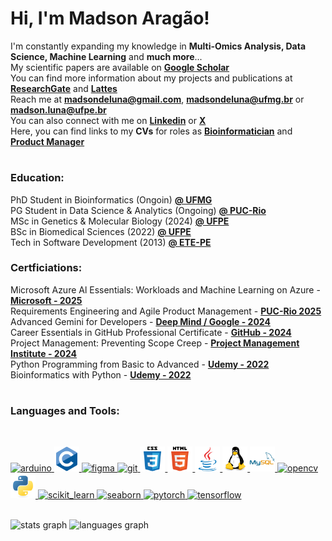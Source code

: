 <h1 align="left">Hi, I'm Madson Aragão!</h1> 

I'm constantly expanding my knowledge in **Multi-Omics Analysis, Data Science, Machine Learning** and **much more**... <br>
My scientific papers are available on **<a href="https://scholar.google.com.br/citations?user=GmHvOYsAAAAJ&hl=en">Google Scholar</a>**  <br>
You can find more information about my projects and publications at **<a href="https://www.researchgate.net/profile/Madson-Luna-Aragao-2">ResearchGate</a>** and **<a href="http://lattes.cnpq.br/0893799887546498">Lattes</a>**  <br>
Reach me at **madsondeluna@gmail.com**, **madsondeluna@ufmg.br** or **madson.luna@ufpe.br**  <br>
You can also connect with me on **<a href="https://www.linkedin.com/in/madsonaragao/">Linkedin</a>** or **<a href="https://x.com/mdsnllndlnrg/">X</a>**  <br>
Here, you can find links to my **CVs** for roles as **<a href="https://github.com/madsondeluna/madsondeluna/blob/main/EN_CV_Madson_Aragao_BIOINFO.pdf">Bioinformatician</a>** and **<a href="https://github.com/madsondeluna/madsondeluna/blob/main/EN_CV_Madson_Aragao_PD2.pdf">Product Manager</a>**  <br>

<h1 align="left"></h1>

<h3 align="left">Education:</h3>
PhD Student in Bioinformatics (Ongoin) <a href="http://www.pgbioinfo.icb.ufmg.br/"><strong>@ UFMG</strong></a><br>
PG Student in Data Science & Analytics (Ongoing) <a href="https://especializacao.ccec.puc-rio.br/"><strong>@ PUC-Rio</strong></a><br>
MSc in Genetics & Molecular Biology (2024) <a href="https://www.ufpe.br/ppggbm"><strong>@ UFPE</strong></a><br>
BSc in Biomedical Sciences (2022) <a href="https://www.ufpe.br/biomedicina-bacharelado-cb"><strong>@ UFPE</strong></a><br>
Tech in Software Development (2013) <a href="https://www.linkedin.com/company/ete-pe-escola-t%C3%A9cnica-estadual/?originalSubdomain=br"><strong>@ ETE-PE</strong></a>

<h3 align="left">Certficiations:</h3>
Microsoft Azure Al Essentials: Workloads and Machine Learning on Azure - <a href="https://www.linkedin.com/learning/certificates/59e64cb65fc85f7da9046e276e17e959bc3e7f38c31d785d79edecd2586d3f0d?lipi=urn%3Ali%3Apage%3Ad_flagship3_profile_view_base_certifications_details%3BjV7mego4Q3auKQxnnD5TKA%3D%3D"><strong>Microsoft - 2025</strong></a><br> 
Requirements Engineering and Agile Product Management - <a href="https://pucrio.grupoa.education/academic-services/documents/validate/ed46e6c8"><strong>PUC-Rio 2025</strong></a><br>
Advanced Gemini for Developers - <a href="https://www.linkedin.com/learning/certificates/a259a7058366463ad138f0b25cf6827a0fd9da88cdf261ef2db475730b7c6109?lipi=urn%3Ali%3Apage%3Ad_flagship3_profile_view_base_certifications_details%3BjV7mego4Q3auKQxnnD5TKA%3D%3D"><strong>Deep Mind / Google - 2024</strong></a><br>
Career Essentials in GitHub Professional Certificate - <a href="https://www.linkedin.com/learning/certificates/4ae0dc753b7d03700014756e5fde701df9f2a5a9f4be14b6a5a6ba81a389e542?lipi=urn%3Ali%3Apage%3Ad_flagship3_profile_view_base_certifications_details%3BjV7mego4Q3auKQxnnD5TKA%3D%3D"><strong>GitHub - 2024</strong></a><br>
Project Management: Preventing Scope Creep - <a href="https://www.linkedin.com/learning/certificates/d6a8df258a0947294e9597e7b8f10b6d844779e96e6d70842795ae4e3332bb22?trk=share_certificate"><strong>Project Management Institute - 2024</strong></a><br>
Python Programming from Basic to Advanced - <a href="https://www.udemy.com/certificate/UC-4942cbb7-1414-4344-bf7e-a8fde1001d5a/"><strong>Udemy - 2022</strong></a><br>
Bioinformatics with Python - <a href="https://www.udemy.com/certificate/UC-33fd2573-d0f8-4be7-b075-8e86a079cd95/"><strong>Udemy - 2022</strong></a><br>

<h1 align="left"></h1>

<h3 align="left">Languages and Tools:</h3><br>
<p align="left"> <a href="https://www.arduino.cc/" target="_blank" rel="noreferrer"> <img src="https://cdn.worldvectorlogo.com/logos/arduino-1.svg" alt="arduino" width="40" height="40"/> </a> <a href="https://www.cprogramming.com/" target="_blank" rel="noreferrer"> <img src="https://raw.githubusercontent.com/devicons/devicon/master/icons/c/c-original.svg" alt="c" width="40" height="40"/> </a> <a href="https://www.figma.com/" target="_blank" rel="noreferrer"> <img src="https://www.vectorlogo.zone/logos/figma/figma-icon.svg" alt="figma" width="40" height="40"/> </a> <a href="https://git-scm.com/" target="_blank" rel="noreferrer"> <img src="https://www.vectorlogo.zone/logos/git-scm/git-scm-icon.svg" alt="git" width="40" height="40"/> </a> <a href="https://www.w3schools.com/css/" target="_blank" rel="noreferrer"> <img src="https://raw.githubusercontent.com/devicons/devicon/master/icons/css3/css3-original-wordmark.svg" alt="css3" width="40" height="40"/> </a> </a> <a href="https://www.w3.org/html/" target="_blank" rel="noreferrer"> <img src="https://raw.githubusercontent.com/devicons/devicon/master/icons/html5/html5-original-wordmark.svg" alt="html5" width="40" height="40"/> <a href="https://www.java.com" target="_blank" rel="noreferrer"> <img src="https://raw.githubusercontent.com/devicons/devicon/master/icons/java/java-original.svg" alt="java" width="40" height="40"/> </a> <a href="https://www.linux.org/" target="_blank" rel="noreferrer"> <img src="https://raw.githubusercontent.com/devicons/devicon/master/icons/linux/linux-original.svg" alt="linux" width="40" height="40"/> </a> <a href="https://www.mysql.com/" target="_blank" rel="noreferrer"> <img src="https://raw.githubusercontent.com/devicons/devicon/master/icons/mysql/mysql-original-wordmark.svg" alt="mysql" width="40" height="40"/> </a> <a href="https://opencv.org/" target="_blank" rel="noreferrer"> <img src="https://www.vectorlogo.zone/logos/opencv/opencv-icon.svg" alt="opencv" width="40" height="40"/> </a> <a href="https://www.python.org" target="_blank" rel="noreferrer"> <img src="https://raw.githubusercontent.com/devicons/devicon/master/icons/python/python-original.svg" alt="python" width="40" height="40"/> </a> <a href="https://scikit-learn.org/" target="_blank" rel="noreferrer"> <img src="https://upload.wikimedia.org/wikipedia/commons/0/05/Scikit_learn_logo_small.svg" alt="scikit_learn" width="40" height="40"/> </a> <a href="https://seaborn.pydata.org/" target="_blank" rel="noreferrer"> <img src="https://seaborn.pydata.org/_images/logo-mark-lightbg.svg" alt="seaborn" width="40" height="40"/> </a> <a href="https://pytorch.org/" target="_blank" rel="noreferrer"> <img src="https://www.vectorlogo.zone/logos/pytorch/pytorch-icon.svg" alt="pytorch" width="40" height="40"/> </a> </a> <a href="https://www.tensorflow.org" target="_blank" rel="noreferrer"> <img src="https://www.vectorlogo.zone/logos/tensorflow/tensorflow-icon.svg" alt="tensorflow" width="40" height="40"/> </a> </p><br>

<div align="left">
  <img src="https://github-readme-stats.vercel.app/api?username=madsondeluna&hide_title=false&hide_rank=false&show_icons=true&include_all_commits=false&count_private=false&disable_animations=false&theme=swift&locale=en&hide_border=false&order=1" height="150" alt="stats graph"  />
  <img src="https://github-readme-stats.vercel.app/api/top-langs?username=madsondeluna&locale=en&hide_title=false&layout=compact&card_width=320&langs_count=8&theme=swift&hide_border=false&order=2" height="150" alt="languages graph"  />
</div>
